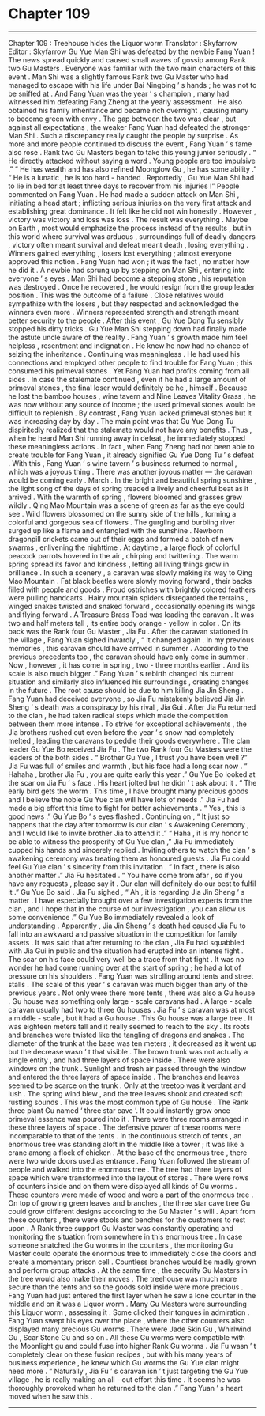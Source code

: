 
# Chapter 109


---

Chapter 109 : Treehouse hides the Liquor worm
Translator :
Skyfarrow
Editor :
Skyfarrow
Gu Yue Man Shi was defeated by the newbie Fang Yuan !
The news spread quickly and caused small waves of gossip among Rank two Gu Masters .
Everyone was familiar with the two main characters of this event .
Man Shi was a slightly famous Rank two Gu Master who had managed to escape with his life under Bai Ningbing ’ s hands ; he was not to be sniffed at .
And Fang Yuan was the year ’ s champion , many had witnessed him defeating Fang Zheng at the yearly assessment . He also obtained his family inheritance and became rich overnight , causing many to become green with envy .
The gap between the two was clear , but against all expectations , the weaker Fang Yuan had defeated the stronger Man Shi . Such a discrepancy really caught the people by surprise .
As more and more people continued to discuss the event , Fang Yuan ’ s fame also rose .
Rank two Gu Masters began to take this young junior seriously .
“ He directly attacked without saying a word . Young people are too impulsive .”
“ He has wealth and has also refined Moonglow Gu , he has some ability .”
“ He is a lunatic , he is too hard - handed . Reportedly , Gu Yue Man Shi had to lie in bed for at least three days to recover from his injuries !”
People commented on Fang Yuan .
He had made a sudden attack on Man Shi , initiating a head start ; inflicting serious injuries on the very first attack and establishing great dominance . It felt like he did not win honestly .
However , victory was victory and loss was loss .
The result was everything .
Maybe on Earth , most would emphasize the process instead of the results , but in this world where survival was arduous , surroundings full of deadly dangers , victory often meant survival and defeat meant death , losing everything .
Winners gained everything , losers lost everything ; almost everyone approved this notion .
Fang Yuan had won ; it was the fact , no matter how he did it .
A newbie had sprung up by stepping on Man Shi , entering into everyone ’ s eyes .
Man Shi had become a stepping stone , his reputation was destroyed . Once he recovered , he would resign from the group leader position .
This was the outcome of a failure .
Close relatives would sympathize with the losers , but they respected and acknowledged the winners even more . Winners represented strength and strength meant better security to the people .
After this event , Gu Yue Dong Tu sensibly stopped his dirty tricks .
Gu Yue Man Shi stepping down had finally made the astute uncle aware of the reality . Fang Yuan ’ s growth made him feel helpless , resentment and indignation .
He knew he now had no chance of seizing the inheritance . Continuing was meaningless .
He had used his connections and employed other people to find trouble for Fang Yuan ; this consumed his primeval stones . Yet Fang Yuan had profits coming from all sides .
In case the stalemate continued , even if he had a large amount of primeval stones , the final loser would definitely be he , himself .
Because he lost the bamboo houses , wine tavern and Nine Leaves Vitality Grass , he was now without any source of income ; the used primeval stones would be difficult to replenish . By contrast , Fang Yuan lacked primeval stones but it was increasing day by day .
The main point was that Gu Yue Dong Tu dispiritedly realized that the stalemate would not have any benefits .
Thus , when he heard Man Shi running away in defeat , he immediately stopped these meaningless actions .
In fact , when Fang Zheng had not been able to create trouble for Fang Yuan , it already signified Gu Yue Dong Tu ’ s defeat .
With this , Fang Yuan ’ s wine tavern ’ s business returned to normal , which was a joyous thing .
There was another joyous matter — the caravan would be coming early .
March .
In the bright and beautiful spring sunshine , the light song of the days of spring treaded a lively and cheerful beat as it arrived .
With the warmth of spring , flowers bloomed and grasses grew wildly .
Qing Mao Mountain was a scene of green as far as the eye could see . Wild flowers blossomed on the sunny side of the hills , forming a colorful and gorgeous sea of flowers . The gurgling and burbling river surged up like a flame and entangled with the sunshine .
Newborn dragonpill crickets came out of their eggs and formed a batch of new swarms , enlivening the nighttime .
At daytime , a large flock of colorful peacock parrots hovered in the air , chirping and twittering .
The warm spring spread its favor and kindness , letting all living things grow in brilliance .
In such a scenery , a caravan was slowly making its way to Qing Mao Mountain .
Fat black beetles were slowly moving forward , their backs filled with people and goods .
Proud ostriches with brightly colored feathers were pulling handcarts . Hairy mountain spiders disregarded the terrains , winged snakes twisted and snaked forward , occasionally opening its wings and flying forward .
A Treasure Brass Toad was leading the caravan . It was two and half meters tall , its entire body orange - yellow in color . On its back was the Rank four Gu Master , Jia Fu .
After the caravan stationed in the village , Fang Yuan sighed inwardly , “ It changed again . In my previous memories , this caravan should have arrived in summer . According to the previous precedents too , the caravan should have only come in summer . Now , however , it has come in spring , two - three months earlier . And its scale is also much bigger .”
Fang Yuan ’ s rebirth changed his current situation and similarly also influenced his surroundings , creating changes in the future .
The root cause should be due to him killing Jia Jin Sheng .
Fang Yuan had deceived everyone , so Jia Fu mistakenly believed Jia Jin Sheng ’ s death was a conspiracy by his rival , Jia Gui .
After Jia Fu returned to the clan , he had taken radical steps which made the competition between them more intense .
To strive for exceptional achievements , the Jia brothers rushed out even before the year ’ s snow had completely melted , leading the caravans to peddle their goods everywhere .
The clan leader Gu Yue Bo received Jia Fu .
The two Rank four Gu Masters were the leaders of the both sides .
“ Brother Gu Yue , I trust you have been well ?” Jia Fu was full of smiles and warmth , but his face had a long scar now .
“ Hahaha , brother Jia Fu , you are quite early this year .” Gu Yue Bo looked at the scar on Jia Fu ’ s face . His heart jolted but he didn ’ t ask about it .
“ The early bird gets the worm . This time , I have brought many precious goods and I believe the noble Gu Yue clan will have lots of needs .” Jia Fu had made a big effort this time to fight for better achievements .
“ Yes , this is good news .” Gu Yue Bo ’ s eyes flashed . Continuing on , “ It just so happens that the day after tomorrow is our clan ’ s Awakening Ceremony , and I would like to invite brother Jia to attend it .”
“ Haha , it is my honor to be able to witness the prosperity of Gu Yue clan ,” Jia Fu immediately cupped his hands and sincerely replied .
Inviting others to watch the clan ’ s awakening ceremony was treating them as honoured guests . Jia Fu could feel Gu Yue clan ’ s sincerity from this invitation .
“ In fact , there is also another matter .” Jia Fu hesitated .
“ You have come from afar , so if you have any requests , please say it . Our clan will definitely do our best to fulfil it .” Gu Yue Bo said .
Jia Fu sighed , “ Ah , it is regarding Jia Jin Sheng ’ s matter . I have especially brought over a few investigation experts from the clan , and I hope that in the course of our investigation , you can allow us some convenience .”
Gu Yue Bo immediately revealed a look of understanding .
Apparently , Jia Jin Sheng ’ s death had caused Jia Fu to fall into an awkward and passive situation in the competition for family assets . It was said that after returning to the clan , Jia Fu had squabbled with Jia Gui in public and the situation had erupted into an intense fight . The scar on his face could very well be a trace from that fight .
It was no wonder he had come running over at the start of spring ; he had a lot of pressure on his shoulders .
Fang Yuan was strolling around tents and street stalls .
The scale of this year ’ s caravan was much bigger than any of the previous years . Not only were there more tents , there was also a Gu house .
Gu house was something only large - scale caravans had . A large - scale caravan usually had two to three Gu houses . Jia Fu ’ s caravan was at most a middle - scale , but it had a Gu house .
This Gu house was a large tree .
It was eighteen meters tall and it really seemed to reach to the sky . Its roots and branches were twisted like the tangling of dragons and snakes .
The diameter of the trunk at the base was ten meters ; it decreased as it went up but the decrease wasn ’ t that visible . The brown trunk was not actually a single entity , and had three layers of space inside .
There were also windows on the trunk . Sunlight and fresh air passed through the window and entered the three layers of space inside .
The branches and leaves seemed to be scarce on the trunk . Only at the treetop was it verdant and lush . The spring wind blew , and the tree leaves shook and created soft rustling sounds .
This was the most common type of Gu house .
The Rank three plant Gu named ‘ three star cave ’.
It could instantly grow once primeval essence was poured into it . There were three rooms arranged in these three layers of space . The defensive power of these rooms were incomparable to that of the tents .
In the continuous stretch of tents , an enormous tree was standing aloft in the middle like a tower ; it was like a crane among a flock of chicken .
At the base of the enormous tree , there were two wide doors used as entrance .
Fang Yuan followed the stream of people and walked into the enormous tree .
The tree had three layers of space which were transformed into the layout of stores . There were rows of counters inside and on them were displayed all kinds of Gu worms .
These counters were made of wood and were a part of the enormous tree . On top of growing green leaves and branches , the three star cave tree Gu could grow different designs according to the Gu Master ’ s will .
Apart from these counters , there were stools and benches for the customers to rest upon .
A Rank three support Gu Master was constantly operating and monitoring the situation from somewhere in this enormous tree .
In case someone snatched the Gu worms in the counters , the monitoring Gu Master could operate the enormous tree to immediately close the doors and create a momentary prison cell . Countless branches would be madly grown and perform group attacks . At the same time , the security Gu Masters in the tree would also make their moves .
The treehouse was much more secure than the tents and so the goods sold inside were more precious .
Fang Yuan had just entered the first layer when he saw a lone counter in the middle and on it was a Liquor worm .
Many Gu Masters were surrounding this Liquor worm , assessing it . Some clicked their tongues in admiration .
Fang Yuan swept his eyes over the place , where the other counters also displayed many precious Gu worms .
There were Jade Skin Gu , Whirlwind Gu , Scar Stone Gu and so on .
All these Gu worms were compatible with the Moonlight gu and could fuse into higher Rank Gu worms .
Jia Fu wasn ’ t completely clear on these fusion recipes , but with his many years of business experience , he knew which Gu worms the Gu Yue clan might need more .
“ Naturally , Jia Fu ’ s caravan isn ’ t just targeting the Gu Yue village , he is really making an all - out effort this time . It seems he was thoroughly provoked when he returned to the clan .” Fang Yuan ’ s heart moved when he saw this .

---

